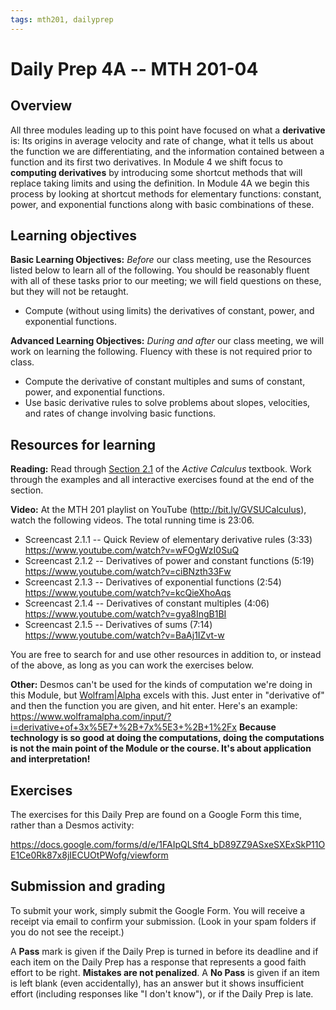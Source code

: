 ```yaml
---
tags: mth201, dailyprep
---
```


# Daily Prep 4A -- MTH 201-04

## Overview 

All three modules leading up to this point have focused on what a **derivative** is: Its origins in average velocity and rate of change, what it tells us about the function we are differentiating, and the information contained between a function and its first two derivatives. In Module 4 we shift focus to **computing derivatives** by introducing some shortcut methods that will replace taking limits and using the definition. In Module 4A we begin this process by looking at shortcut methods for elementary functions: constant, power, and exponential functions along with basic combinations of these. 

## Learning objectives 

**Basic Learning Objectives:** *Before* our class meeting, use the Resources listed below to learn all of the following. You should be reasonably fluent with all of these tasks prior to our meeting; we will field questions on these, but they will not be retaught. 

-  Compute (without using limits) the derivatives of constant, power, and exponential functions.

**Advanced Learning Objectives:** *During and after* our class meeting, we will work on learning the following. Fluency with these is not required prior to class. 

-  Compute the derivative of constant multiples and sums of constant, power, and exponential functions.
- Use basic derivative rules to solve problems about slopes, velocities, and rates of change involving basic functions.


## Resources for learning

**Reading:** Read through [Section 2.1]([https://activecalculus.org/single/sec-2-1-elem-rules.html](https://activecalculus.org/single/sec-2-1-elem-rules.html)) of the *Active Calculus* textbook. Work through the examples and all interactive exercises found at the end of the section.

**Video:** At the MTH 201 playlist on YouTube (http://bit.ly/GVSUCalculus), watch the following videos. The total running time is 23:06.

- Screencast 2.1.1 -- Quick Review of elementary derivative rules (3:33) https://www.youtube.com/watch?v=wFOgWzI0SuQ
- Screencast 2.1.2 -- Derivatives of power and constant functions (5:19) https://www.youtube.com/watch?v=ciBNzth33Fw
- Screencast 2.1.3 -- Derivatives of exponential functions (2:54) https://www.youtube.com/watch?v=kcQieXhoAqs
- Screencast 2.1.4 -- Derivatives of constant multiples (4:06) https://www.youtube.com/watch?v=gya8IngB1BI
- Screencast 2.1.5 -- Derivatives of sums (7:14) https://www.youtube.com/watch?v=BaAj1IZvt-w


You are free to search for and use other resources in addition to, or instead of the above, as long as you can work the exercises below.

**Other:** Desmos can't be used for the kinds of computation we're doing in this Module, but [Wolfram|Alpha](http://www.wolframalpha.com) excels with this. Just enter in "derivative of" and then the function you are given, and hit enter. Here's an example: https://www.wolframalpha.com/input/?i=derivative+of+3x%5E7+%2B+7x%5E3+%2B+1%2Fx  **Because technology is so good at doing the computations, doing the computations is not the main point of the Module or the course. It's about application and interpretation!** 

## Exercises 

The exercises for this Daily Prep are found on a Google Form this time, rather than a Desmos activity: 

https://docs.google.com/forms/d/e/1FAIpQLSft4_bD89ZZ9ASxeSXExSkP11OE1Ce0Rk87x8jIECUOtPWofg/viewform


## Submission and grading 

To submit your work, simply submit the Google Form. You will receive a receipt via email to confirm your submission. (Look in your spam folders if you do not see the receipt.) 

A **Pass** mark is given if the Daily Prep is turned in before its deadline and if each item on the Daily Prep has a response that represents a good faith effort to be right. **Mistakes are not penalized**. A **No Pass** is given if an item is left blank (even accidentally), has an answer but it shows insufficient effort (including responses like "I don't know"), or if the Daily Prep is late.